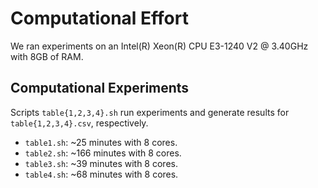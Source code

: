 # Computational Effort

We ran experiments on an Intel(R) Xeon(R) CPU E3-1240 V2 @ 3.40GHz with 8GB of RAM.

## Computational Experiments

Scripts `table{1,2,3,4}.sh` run experiments and generate results for `table{1,2,3,4}.csv`, respectively.
* `table1.sh`: ~25 minutes with 8 cores.
* `table2.sh`: ~166 minutes with 8 cores.
* `table3.sh`: ~39 minutes with 8 cores.
* `table4.sh`: ~68 minutes with 8 cores.
